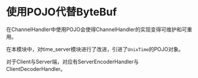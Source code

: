 # 使用POJO代替ByteBuf

在ChannelHandler中使用POJO会使得ChannelHandler的实现变得可维护和可重用。

在本模块中，对time_server模块进行了改进，引进了`UnixTime`的POJO对象。

对于Client与Server端，对应有ServerEncoderHandler与ClientDecoderHandler。

